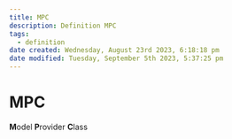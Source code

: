 ```yaml
---
title: MPC
description: Definition MPC
tags:
  - definition
date created: Wednesday, August 23rd 2023, 6:18:18 pm
date modified: Tuesday, September 5th 2023, 5:37:25 pm
---
```

# MPC

**M**odel **P**rovider **C**lass